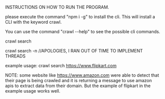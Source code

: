 INSTRUCTIONS ON HOW TO RUN THE PROGRAM. 

please execute the command "npm i -g" to install the cli. This will install a CLI with the keyword crawl. 

You can use the command "crawl --help" to see the possible cli commands. 

crawl search <domain>

crawl search <domain> -n <threads>
//APOLOGIES, I RAN OUT OF TIME TO IMPLEMENT THREADS

example usage: crawl search https://www.flipkart.com

NOTE: some website like https://www.amazon.com were able to detect that their page is being crawled and it is returning a message to use amazon apis to extract data from their domain. But the example of flipkart in the example usage works well. 